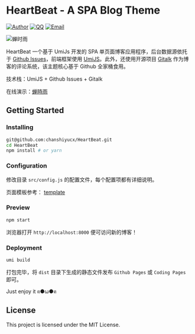 # HeartBeat - A SPA Blog Theme

[![Author](https://img.shields.io/badge/author-chanshiyucx-blue.svg?style=flat-square)](https://chanshiyu.com) [![QQ](https://img.shields.io/badge/QQ-1124590931-blue.svg?style=flat-square)](http://wpa.qq.com/msgrd?v=3&uin=&site=qq&menu=yes) [![Email](https://img.shields.io/badge/Emali%20me-me@chanshiyu.com-green.svg?style=flat-square)](me@chanshiyu.com)

![蝉时雨](https://i.loli.net/2018/12/15/5c15047d6d235.png)

HeartBeat 一个基于 UmiJs 开发的 SPA 单页面博客应用程序，后台数据源依托于 [Github Issues](https://developer.github.com/v3/issues/)，前端框架使用 [UmiJS](https://umijs.org/)。此外，还使用开源项目 [Gitalk](https://github.com/gitalk/gitalk) 作为博客的评论系统，该主题核心基于 Github 全家桶食用。

技术栈：UmiJS + Github Issues + Gitalk

在线演示：[蝉時雨](https://chanshiyu.com)

## Getting Started

### Installing

```bash
git@github.com:chanshiyucx/HeartBeat.git
cd HeartBeat
npm install # or yarn
```

### Configuration

修改目录 `src/config.js` 的配置文件，每个配置项都有详细说明。

页面模板参考： [template](https://github.com/chanshiyucx/Blog/issues)

### Preview

```bash
npm start
```

浏览器打开 `http://localhost:8000` 便可访问新的博客！

### Deployment

```bash
umi build
```

打包完毕，将 `dist` 目录下生成的静态文件发布 `Github Pages` 或 `Coding Pages` 即可。

Just enjoy it ฅ●ω●ฅ

## License

This project is licensed under the MIT License.
